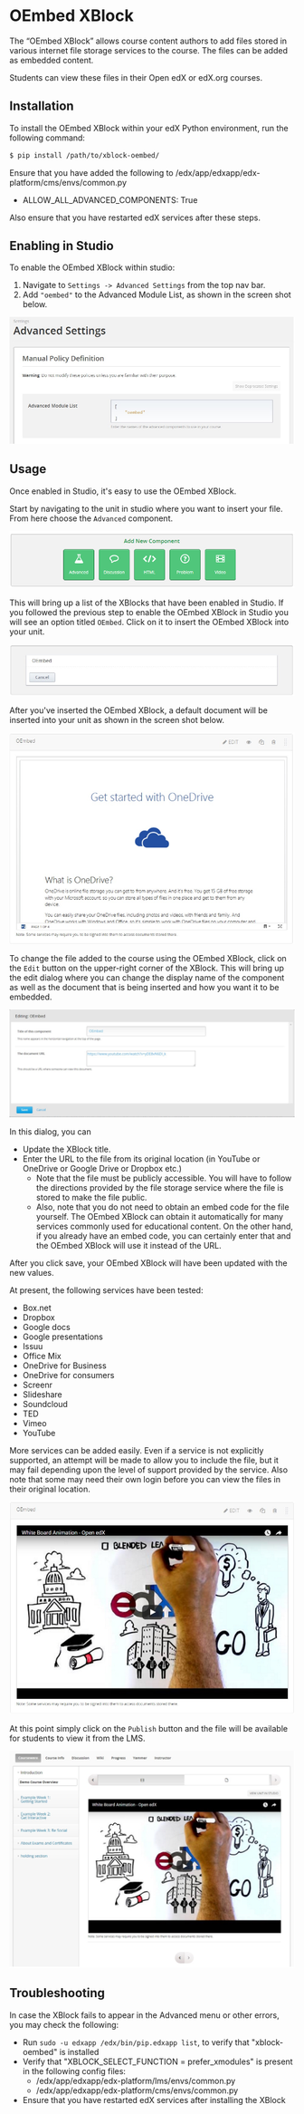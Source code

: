 OEmbed XBlock
===================

The “OEmbed XBlock” allows course content authors to add files stored in various internet file storage services to the course. The files can be added as embedded content.

Students can view these files in their Open edX or edX.org courses.

Installation
------------

To install the OEmbed XBlock within your edX Python environment, run the following command:

```bash
$ pip install /path/to/xblock-oembed/
```

Ensure that you have added the following to /edx/app/edxapp/edx-platform/cms/envs/common.py
- ALLOW_ALL_ADVANCED_COMPONENTS: True

Also ensure that you have restarted edX services after these steps.

Enabling in Studio
------------------

To enable the OEmbed XBlock within studio:

1. Navigate to `Settings -> Advanced Settings` from the top nav bar.
2. Add `"oembed"` to the Advanced Module List, as shown in the screen shot below.

![Advanced Module List](docs/img/oembed_advanced.jpg)

Usage
-----
Once enabled in Studio, it's easy to use the OEmbed XBlock.

Start by navigating to the unit in studio where you want to insert your file. From here choose the `Advanced` component.

![Studio Component List](docs/img/component_list.png)

This will bring up a list of the XBlocks that have been enabled in Studio. If you followed the previous step to enable the OEmbed XBlock in Studio you will see an option titled `OEmbed`. Click on it to insert the OEmbed XBlock into your unit.

![Studio Advanced Component Selection](docs/img/oembed_button.jpg)

After you've inserted the OEmbed XBlock, a default document will be inserted into your unit as shown in the screen shot below.

![Studio Initial OEmbed XBlock Insertion](docs/img/oembed_default.jpg)

To change the file added to the course using the OEmbed XBlock, click on the `Edit` button on the upper-right corner of the XBlock. This will bring up the edit dialog where you can change the display name of the component as well as the  document that is being inserted and how you want it to be embedded.

![Edit inserted document](docs/img/oembed_edit.jpg)

In this dialog, you can

- Update the XBlock title.
- Enter the URL to the file from its original location (in YouTube or OneDrive or Google Drive or Dropbox etc.) 
    - Note that the file must be publicly accessible. You will have to follow the directions provided by the file storage service where the file is stored to make the file public. 
    - Also, note that you do not need to obtain an embed code for the file yourself. The OEmbed XBlock can obtain it automatically for many services commonly used for educational content. On the other hand, if you already have an embed code, you can certainly enter that and the OEmbed XBlock will use it instead of the URL. 

After you click save, your OEmbed XBlock will have been updated with the new values.

At present, the following services have been tested:
- Box.net
- Dropbox
- Google docs
- Google presentations
- Issuu
- Office Mix
- OneDrive for Business
- OneDrive for consumers
- Screenr
- Slideshare
- Soundcloud
- TED
- Vimeo
- YouTube

More services can be added easily. Even if a service is not explicitly supported, an attempt will be made to allow you to include the file, but it may fail depending upon the level of support provided by the service.
Also note that some may need their own login before you can view the files in their original location.

![Updated studio view](docs/img/oembed_studio_view.jpg)

At this point simply click on the `Publish` button and the file will be available for students to view it from the LMS.

![Published OEmbed XBlock in LMS](docs/img/oembed_student_view.jpg)

Troubleshooting
---------------

In case the XBlock fails to appear in the Advanced menu or other errors, you may check the following:
- Run `sudo -u edxapp /edx/bin/pip.edxapp list`, to verify that "xblock-oembed" is installed
- Verify that "XBLOCK_SELECT_FUNCTION = prefer_xmodules" is present in the following config files:
  - /edx/app/edxapp/edx-platform/lms/envs/common.py
  - /edx/app/edxapp/edx-platform/cms/envs/common.py
- Ensure that you have restarted edX services after installing the XBlock
